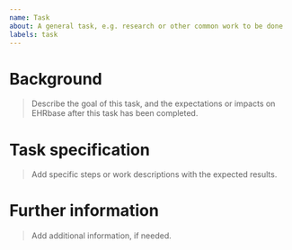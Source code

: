 ```yaml
---
name: Task
about: A general task, e.g. research or other common work to be done
labels: task
---
```


# Background

> Describe the goal of this task, and the expectations or impacts on EHRbase after this task has been completed.

# Task specification

> Add specific steps or work descriptions with the expected results.

# Further information

> Add additional information, if needed.